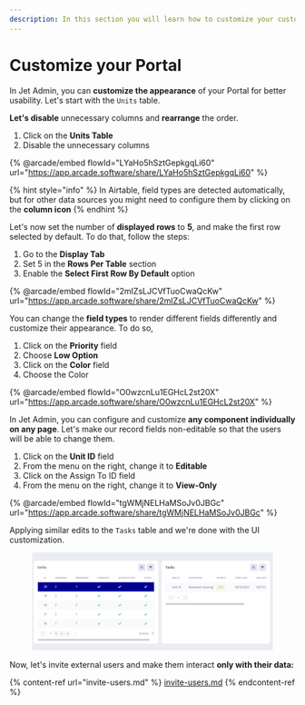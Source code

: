 ```yaml
---
description: In this section you will learn how to customize your customer portal
---
```


# Customize your Portal

In Jet Admin, you can **customize the appearance** of your Portal for better usability. Let's start with the `Units` table.

**Let's disable** unnecessary columns and **rearrange** the order.

1. Click on the **Units Table**
2. Disable the unnecessary columns

{% @arcade/embed flowId="LYaHo5hSztGepkgqLi60" url="https://app.arcade.software/share/LYaHo5hSztGepkgqLi60" %}

{% hint style="info" %}
In Airtable, field types are detected automatically, but for other data sources you might need to configure them by clicking on the **column icon**
{% endhint %}

Let's now set the number of **displayed rows** to **5**, and make the first row selected by default. To do that, follow the steps:

1. Go to the **Display Tab**
2. Set 5 in the **Rows Per Table** section
3. Enable the **Select First Row By Default** option

{% @arcade/embed flowId="2mIZsLJCVfTuoCwaQcKw" url="https://app.arcade.software/share/2mIZsLJCVfTuoCwaQcKw" %}

You can change the **field types** to render different fields differently and customize their appearance. To do so,

1. Click on the **Priority** field
2. Choose **Low Option**
3. Click on the **Color** field
4. Choose the Color

{% @arcade/embed flowId="O0wzcnLu1EGHcL2st20X" url="https://app.arcade.software/share/O0wzcnLu1EGHcL2st20X" %}

In Jet Admin, you can configure and customize **any component individually on any page**. Let's make our record fields non-editable so that the users will be able to change them.

1. Click on the **Unit ID** field
2. From the menu on the right, change it to **Editable**
3. Click on the Assign To ID field
4. From the menu on the right, change it to **View-Only**

{% @arcade/embed flowId="tgWMjNELHaMSoJv0JBGc" url="https://app.arcade.software/share/tgWMjNELHaMSoJv0JBGc" %}

Applying similar edits to the `Tasks` table and we're done with the UI customization.

<figure><img src="../../.gitbook/assets/image (921).png" alt=""><figcaption></figcaption></figure>

Now, let's invite external users and make them interact **only with their data:**

{% content-ref url="invite-users.md" %}
[invite-users.md](invite-users.md)
{% endcontent-ref %}
